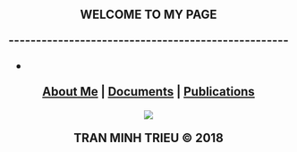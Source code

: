 <p align="center">
    <h2 align="center">WELCOME TO MY PAGE

<p align="center"> ---------------------------------------------------</p>

*

<p align="center">
    <b><a href="https://tmtvaa.github.io/about.html">About Me</a></b>
    |
     <b><a href="https://tmtvaa.github.io/documents.html">Documents</a></b>
    |
    <b><a href="https://tmtvaa.github.io/publications.html">Publications</a></b>
</p>

<p align="center">
    <img src="https://shreef.com/wp-content/uploads/2014/12/Happy-Fun-Newyear-wallpaper-2.jpg" />
</p>
TRAN MINH TRIEU © 2018
